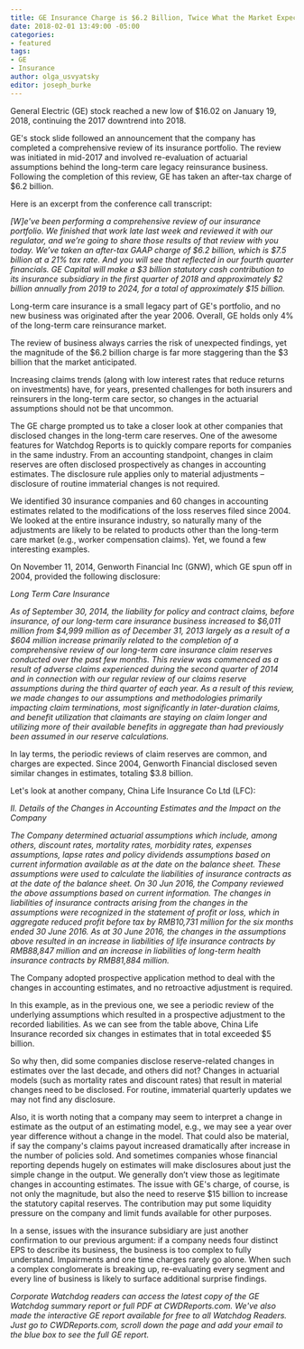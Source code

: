 ```yaml
---
title: GE Insurance Charge is $6.2 Billion, Twice What the Market Expected
date: 2018-02-01 13:49:00 -05:00
categories:
- featured
tags:
- GE
- Insurance
author: olga_usvyatsky
editor: joseph_burke
---
```


General Electric (GE) stock reached a new low of $16.02 on January 19, 2018, continuing the 2017 downtrend into 2018.

GE's stock slide followed an announcement that the company has completed a comprehensive review of its insurance portfolio. The review was initiated in mid-2017 and involved re-evaluation of actuarial assumptions behind the long-term care legacy reinsurance business. Following the completion of this review, GE has taken an after-tax charge of $6.2 billion.

Here is an excerpt from the conference call transcript:

_[W]e've been performing a comprehensive review of our insurance portfolio. We finished that work late last week and reviewed it with our regulator, and we’re going to share those results of that review with you today. We’ve taken an after-tax GAAP charge of $6.2 billion, which is $7.5 billion at a 21% tax rate. And you will see that reflected in our fourth quarter financials. GE Capital will make a $3 billion statutory cash contribution to its insurance subsidiary in the first quarter of 2018 and approximately $2 billion annually from 2019 to 2024, for a total of approximately $15 billion._

Long-term care insurance is a small legacy part of GE's portfolio, and no new business was originated after the year 2006. Overall, GE holds only 4% of the long-term care reinsurance market.

The review of business always carries the risk of unexpected findings, yet the magnitude of the $6.2 billion charge is far more staggering than the $3 billion that the market anticipated.

Increasing claims trends (along with low interest rates that reduce returns on investments) have, for years, presented challenges for both insurers and reinsurers in the long-term care sector, so changes in the actuarial assumptions should not be that uncommon.

The GE charge prompted us to take a closer look at other companies that disclosed changes in the long-term care reserves. One of the awesome features for Watchdog Reports is to quickly compare reports for companies in the same industry.  From an accounting standpoint, changes in claim reserves are often disclosed prospectively as changes in accounting estimates. The disclosure rule applies only to material adjustments – disclosure of routine immaterial changes is not required.

We identified 30 insurance companies and 60 changes in accounting estimates related to the modifications of the loss reserves filed since 2004. We looked at the entire insurance industry, so naturally many of the adjustments are likely to be related to products other than the long-term care market (e.g., worker compensation claims). Yet, we found a few interesting examples.

On November 11, 2014, Genworth Financial Inc (GNW), which GE spun off in 2004, provided the following disclosure:

_Long Term Care Insurance_

_As of September 30, 2014, the liability for policy and contract claims, before insurance, of our long-term care insurance business increased to $6,011 million from $4,999 million as of December 31, 2013 largely as a result of a $604 million increase primarily related to the completion of a comprehensive review of our long-term care insurance claim reserves conducted over the past few months. This review was commenced as a result of adverse claims experienced during the second quarter of 2014 and in connection with our regular review of our claims reserve assumptions during the third quarter of each year. As a result of this review, we made changes to our assumptions and methodologies primarily impacting claim terminations, most significantly in later-duration claims, and benefit utilization that claimants are staying on claim longer and utilizing more of their available benefits in aggregate than had previously been assumed in our reserve calculations._

In lay terms, the periodic reviews of claim reserves are common, and charges are expected. Since 2004, Genworth Financial disclosed seven similar changes in estimates, totaling $3.8 billion.

Let's look at another company, China Life Insurance Co Ltd (LFC):

_II. Details of the Changes in Accounting Estimates and the Impact on the Company_

_The Company determined actuarial assumptions which include, among others, discount rates, mortality rates, morbidity rates, expenses assumptions, lapse rates and policy dividends assumptions based on current information available as at the date on the balance sheet. These assumptions were used to calculate the liabilities of insurance contracts as at the date of the balance sheet.
On 30 Jun 2016, the Company reviewed the above assumptions based on current information. The changes in liabilities of insurance contracts arising from the changes in the assumptions were recognized in the statement of profit or loss, which in aggregate reduced profit before tax by RMB10,731 million for the six months ended 30 June 2016. As at 30 June 2016, the changes in the assumptions above resulted in an increase in liabilities of life insurance contracts by RMB88,847 million and an increase in liabilities of long-term health insurance contracts by RMB81,884 million._

The Company adopted prospective application method to deal with the changes in accounting estimates, and no retroactive adjustment is required.

In this example, as in the previous one, we see a periodic review of the underlying assumptions which resulted in a prospective adjustment to the recorded liabilities. As we can see from the table above, China Life Insurance recorded six changes in estimates that in total exceeded $5 billion.

So why then, did some companies disclose reserve-related changes in estimates over the last decade, and others did not? Changes in actuarial models (such as mortality rates and discount rates) that result in material changes need to be disclosed. For routine, immaterial quarterly updates we may not find any disclosure.

Also, it is worth noting that a company may seem to interpret a change in estimate as the output of an estimating model, e.g., we may see a year over year difference without a change in the model. That could also be material, if say the company's claims payout increased dramatically after increase in the number of policies sold. And sometimes companies whose financial reporting depends hugely on estimates will make disclosures about just the simple change in the output. We generally don’t view those as legitimate changes in accounting estimates.
The issue with GE's charge, of course, is not only the magnitude, but also the need to reserve $15 billion to increase the statutory capital reserves. The contribution may put some liquidity pressure on the company and limit funds available for other purposes.

In a sense, issues with the insurance subsidiary are just another confirmation to our previous argument: if a company needs four distinct EPS to describe its business, the business is too complex to fully understand. Impairments and one time charges rarely go alone. When such a complex conglomerate is breaking up, re-evaluating every segment and every line of business is likely to surface additional surprise findings.

_Corporate Watchdog readers can access the latest copy of the GE Watchdog summary report or full PDF at CWDReports.com.  We've also made the interactive GE report available for free to all Watchdog Readers.  Just go to CWDReports.com, scroll down the page and add your email to the blue box to see the full GE report._